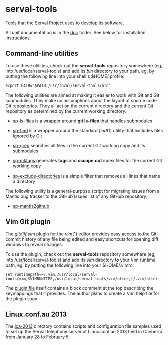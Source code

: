 serval-tools
============

Tools that the [Serval Project][] uses to develop its software.

All unit documentation is in the [doc](doc/) folder.  See below for
installation instructions.

Command-line utilities
----------------------

To use these utilities, check out the **serval-tools** repository somewhere
(eg, into /usr/local/serval-tools) and add its *bin* directory to your path,
eg, by putting the following line into your shell's $HOME/.profile:

    export PATH="$PATH:/usr/local/serval-tools/bin"

The following utilities are aimed at making it easier to work with Git and Git
submodules.  They make no assumptions about the layout of source code Git
repositories.  They all act on the current directory and the current Git
repository as determined by the current working directory.

* [sp-ls-files](doc/sp-ls-files.md) is a wrapper around **git ls-files** that
  handles submodules

* [sp-find](doc/sp-find.md) is a wrapper around the standard *find*(1) utility
  that excludes files ignored by Git

* [sp-grep](doc/sp-grep.md) searches all files in the current Git working copy
  and its submodules

* [sp-mktags](doc/sp-mktags.md) generates **tags** and **cscope.out** index
  files for the current Git working copy

* [sp-exclude-directories](doc/sp-exclude-directories.md) is a simple filter
  that removes all lines that name a directory

The following utility is a general-purpose script for migrating issues from a
Mantis bug tracker to the GitHub Issues list of any GitHub repository:

* [sp-mantis2github](doc/sp-mantis2github.md)

Vim Git plugin
--------------

The *gitdiff.vim* plugin for the *vim*(1) editor provides easy access to
the Git commit history of any file being edited and easy shortcuts for opening
diff windows to reveal changes.

To use the plugin, check out the **serval-tools** repository somewhere (eg,
into /usr/local/serval-tools) and add its *vim* directory to your Vim runtime
path, eg, by putting the following line into your $HOME/.vimrc:

    set runtimepath=~/.vim,/usr/local/serval-tools/vim,$VIMRUNTIME,/usr/local/serval-tools/vim/after,~/.vim/after

The [plugin file](vim/plugin/gitdiff.vim) itself contains a block comment at
the top describing the keymappings that it provides.  The author plans to
create a Vim help file for the plugin soon.

Linux.conf.au 2013
------------------

The [lca-2013](./lca-2013) directory contains scripts and configuration file
samples used to set up the Serval telephony server at Linux.conf.au 2013 held
in Canberra from January 28 to February 5.

[Serval Project]: http://www.servalproject.org

